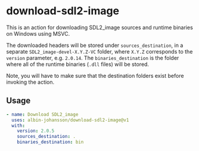 # download-sdl2-image

This is an action for downloading SDL2_image sources and runtime binaries on Windows using MSVC.

The downloaded headers will be stored under `sources_destination`, in a separate `SDL2_image-devel-X.Y.Z-VC` folder, where `X.Y.Z` corresponds to the `version` parameter, e.g. `2.0.14`. The `binaries_destination` is the folder where all of the runtime binaries (`.dll` files) will be stored.

Note, you will have to make sure that the destination folders exist before invoking the action.

## Usage

```yml
- name: Download SDL2_image
  uses: albin-johansson/download-sdl2-image@v1
  with:
    version: 2.0.5
    sources_destination: .
    binaries_destination: bin
```
